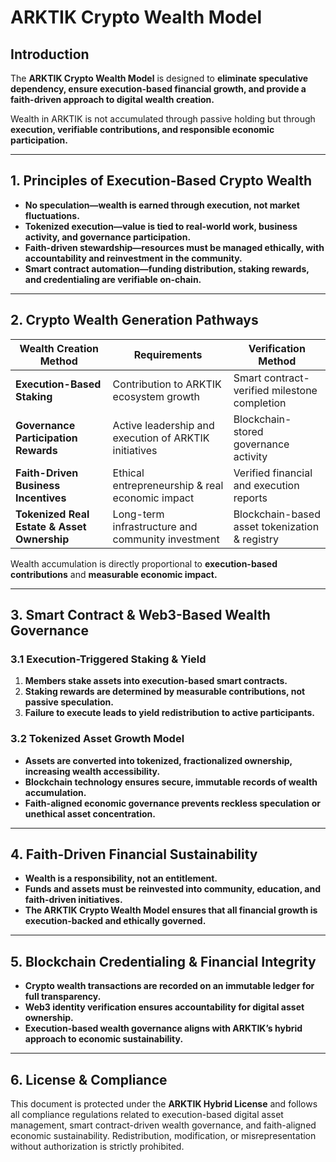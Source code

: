# ARKTIK Crypto Wealth Model  

## **Introduction**  
The **ARKTIK Crypto Wealth Model** is designed to **eliminate speculative dependency, ensure execution-based financial growth, and provide a faith-driven approach to digital wealth creation.**  

Wealth in ARKTIK is not accumulated through passive holding but through **execution, verifiable contributions, and responsible economic participation.**  

---  

## **1. Principles of Execution-Based Crypto Wealth**  

- **No speculation—wealth is earned through execution, not market fluctuations.**  
- **Tokenized execution—value is tied to real-world work, business activity, and governance participation.**  
- **Faith-driven stewardship—resources must be managed ethically, with accountability and reinvestment in the community.**  
- **Smart contract automation—funding distribution, staking rewards, and credentialing are verifiable on-chain.**  

---  

## **2. Crypto Wealth Generation Pathways**  

| **Wealth Creation Method** | **Requirements** | **Verification Method** |
|---------------------------|-----------------|------------------------|
| **Execution-Based Staking** | Contribution to ARKTIK ecosystem growth | Smart contract-verified milestone completion |
| **Governance Participation Rewards** | Active leadership and execution of ARKTIK initiatives | Blockchain-stored governance activity |
| **Faith-Driven Business Incentives** | Ethical entrepreneurship & real economic impact | Verified financial and execution reports |
| **Tokenized Real Estate & Asset Ownership** | Long-term infrastructure and community investment | Blockchain-based asset tokenization & registry |  

Wealth accumulation is directly proportional to **execution-based contributions** and **measurable economic impact.**  

---  

## **3. Smart Contract & Web3-Based Wealth Governance**  

### **3.1 Execution-Triggered Staking & Yield**  
1. **Members stake assets into execution-based smart contracts.**  
2. **Staking rewards are determined by measurable contributions, not passive speculation.**  
3. **Failure to execute leads to yield redistribution to active participants.**  

### **3.2 Tokenized Asset Growth Model**  
- **Assets are converted into tokenized, fractionalized ownership, increasing wealth accessibility.**  
- **Blockchain technology ensures secure, immutable records of wealth accumulation.**  
- **Faith-aligned economic governance prevents reckless speculation or unethical asset concentration.**  

---  

## **4. Faith-Driven Financial Sustainability**  

- **Wealth is a responsibility, not an entitlement.**  
- **Funds and assets must be reinvested into community, education, and faith-driven initiatives.**  
- **The ARKTIK Crypto Wealth Model ensures that all financial growth is execution-backed and ethically governed.**  

---  

## **5. Blockchain Credentialing & Financial Integrity**  

- **Crypto wealth transactions are recorded on an immutable ledger for full transparency.**  
- **Web3 identity verification ensures accountability for digital asset ownership.**  
- **Execution-based wealth governance aligns with ARKTIK’s hybrid approach to economic sustainability.**  

---  

## **6. License & Compliance**  

This document is protected under the **ARKTIK Hybrid License** and follows all compliance regulations related to execution-based digital asset management, smart contract-driven wealth governance, and faith-aligned economic sustainability. Redistribution, modification, or misrepresentation without authorization is strictly prohibited.  
